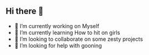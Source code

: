 ## Hi there 👋

- 🔭 I’m currently working on Myself
- 🌱 I’m currently learning How to hit on girls
- 👯 I’m looking to collaborate on some zesty projects
- 🤔 I’m looking for help with gooning


